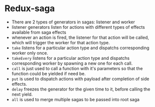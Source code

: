 # Redux-saga

- There are 2 types of generators in sagas: listener and worker
- listener generators listen for actions with different types of effects available from saga effects
- whenever an action is fired, the listener for that action will be called, which will trigger the worker for that action type.
- `take` listens for a particular action type and dispatchs corresponding worker only once.
- `takeEvery` listens for a particular action type and dispatchs corresponding worker by spawning a new one for each call.
- `call` is just used to call a function with it's parameters so that the function could be yielded if need be.
- `put` is used to dispatch actions with payload after completion of side effects.
- `delay` freezes the generator for the given time to it, before calling the next yield.
- `all` is used to merge multiple sagas to be passed into root saga
